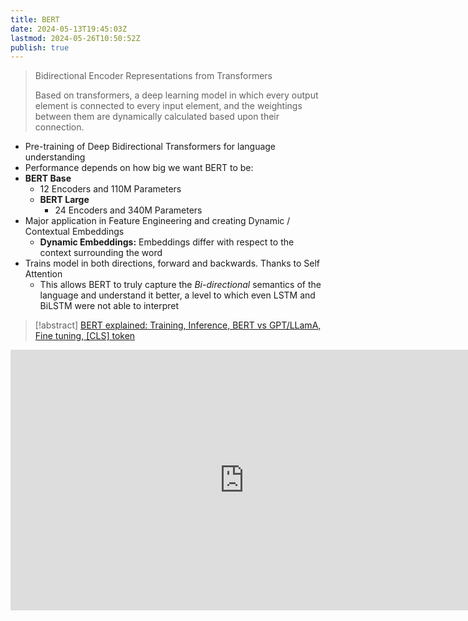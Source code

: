 ```yaml
---
title: BERT
date: 2024-05-13T19:45:03Z
lastmod: 2024-05-26T10:50:52Z
publish: true
---
```


> Bidirectional Encoder Representations from Transformers
> 
> Based on transformers, a deep learning model in which every output element is connected to every input element, and the weightings between them are dynamically calculated based upon their connection.

* Pre-training of Deep Bidirectional Transformers for language understanding
* Performance depends on how big we want BERT to be:
* **BERT Base**
	* 12 Encoders and 110M Parameters
  * **BERT Large**
	  * 24 Encoders and 340M Parameters
* Major application in Feature Engineering and creating Dynamic / Contextual Embeddings
	* **Dynamic Embeddings:**  Embeddings differ with respect to the context surrounding the word
* Trains model in both directions, forward and backwards. Thanks to Self Attention
	* This allows BERT to truly capture the *Bi-directional* semantics of the language and understand it better, a level to which even LSTM and BiLSTM were not able to interpret

> [!abstract] [BERT explained: Training, Inference, BERT vs GPT/LLamA, Fine tuning, [CLS] token](https://www.youtube.com/watch?v=90mGPxR2GgY)
<iframe sandbox="allow-forms allow-presentation allow-same-origin allow-scripts allow-modals" src="https://www.youtube.com/embed/xI0HHN5XKDo" data-src="" border="0" frameborder="no" framespacing="0" allowfullscreen="true" style="width: 747px; height: 417px;"></iframe>
